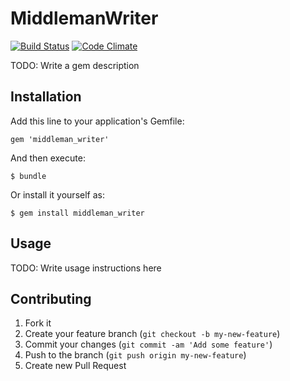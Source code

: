 # MiddlemanWriter

[![Build Status](https://travis-ci.org/bensheldon/middleman_writer.png?branch=master)](https://travis-ci.org/bensheldon/middleman_writer)
[![Code Climate](https://codeclimate.com/github/bensheldon/middleman_writer.png)](https://codeclimate.com/github/bensheldon/middleman_writer)

TODO: Write a gem description

## Installation

Add this line to your application's Gemfile:

    gem 'middleman_writer'

And then execute:

    $ bundle

Or install it yourself as:

    $ gem install middleman_writer

## Usage

TODO: Write usage instructions here

## Contributing

1. Fork it
2. Create your feature branch (`git checkout -b my-new-feature`)
3. Commit your changes (`git commit -am 'Add some feature'`)
4. Push to the branch (`git push origin my-new-feature`)
5. Create new Pull Request
